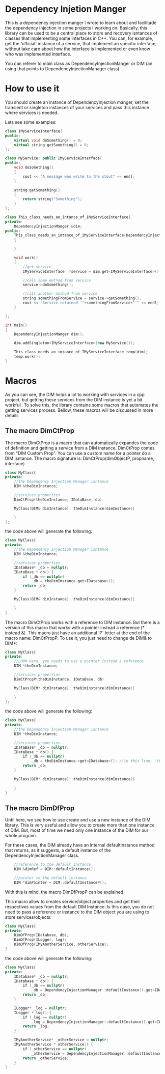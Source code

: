# Dependency Injetion Manger

This is a dependency injection manger I wrote to learn about and facilitade the dependency injection in some projects I working on. Basically, this library can be used to be a central place to store and recovery isntances of classes that implementing some interfaces in C++. You can, for example, get the 'official' instance of a service, that implement an specific interface, without take care about how the interface is implemented or even know who was implemented interface.

You can referer to main class as DependencyInjectionManger or DIM (an using that points to DependencyInjectionManager class)

# How to use it

You should create an instance of DependencyInjection manger, set the transient or singleton instances of your services and pass this instance where services is needed.

Lets see some examples:

``` c++
class IMyServiceInterface{
public:
    virtual void doSomething() = 0;
    virtual string getSomething() = 0;
};

class MyService: public IMyServiceInterface{
public: 
    void doSomething()
    {
        cout << "A message was write to the stout" << endl;
    }

    string getSomething()
    {
        return string("Something");
    }
};

class This_class_needs_an_intance_of_IMyServiceInterface{
private:
    DependencyInjectionManger &dim;
public:
    This_class_needs_an_intance_of_IMyServiceInterface(DependencyInjectionManger &dim): dim(dim)
    {

    }

    void work()
    {
        //get service
        IMyServiceInterface  *service = dim.get<IMyServiceInterface>();

        //call some method from service
        service->doSomething();

        //call another mothod from service
        string somethingFromService = service->getSomething();
        cout << "Service returned '"+somethingFromService+"'" << endl;
    }

};

int main()
{
    DependencyInjectionManger dim();

    dim.addSingleton<IMyServiceInterface>(new MyService());

    This_class_needs_an_intance_of_IMyServiceInterface temp(dim);
    temp.work();
}   
```

# Macros

As you can see, the DIM helps a lot to working with services in a cpp project, but getting these services from the DIM instance is yet a bit workfull. To solve this, the library contains some macros that automates the getting services process. Bellow, these macros will be discussed in more details

## The macro DimCtProp

The macro DimCtProp is a macro that can automatically expandes the code of definition and getting a service from a DIM instance. DimCtProp comes from "DIM Custom Prop". You can use a custom name for a pointer do a DIM isntance.
The macro signature is: DimCtProp(dimObjectP, propname, interface)

```cpp
class MyClass{
private:
    //the Dependency Injection Manager isntance
    DIM &theDimInstance;

    //services properties
    DimCtProp(theDimInstance, IDataBase, db)

    MyClass(DIM& dimInstance): theDimInstance(dimInstance){

    }
};

```
the code above will generate the following:
```cpp
class MyClass{
private:
    //the Dependency Injection Manager isntance
    DIM &theDimInstance;

    //services properties
    IDataBase* _db = nullptr;
	IDataBase * db() {
		if (_db == nullptr)
			_db = theDimInstance.get<IDatabase>();
		return _db;
    }

    MyClass(DIM& dimInstance): theDimInstance(dimInstance){
        
    }
}
```

The macro DimCtProp works with a reference to DIM instance. But there is a version of this macro that works with a pointer instead a reference (* instead &). This macro just have an additional 'P' letter at the end of the macro name: DimCtPropP. To use it, you just need to change de DIM& to DIM*:

```cpp
class MyClass{
private:
    //LOOK Here, you needs to use a pointer instead a reference
    DIM *theDimInstance;

    //services properties
    DimCtPropP(theDimInstance, IDataBase, db)

    MyClass(DIM* dimInstance): theDimInstance(dimInstance){
        
    }
};
```
the code above will generate the following:
```cpp
class MyClass{
private:
    //the Dependency Injection Manager isntance
    DIM *theDimInstance;

    //services properties
    IDataBase* _db = nullptr;
	IDataBase * db() {
		if (_db == nullptr)
			_db = theDimInstance->get<IDatabase>(); //in this line, 'theDimInstance->' is used in place of 'theDimInstance.' of the previous example
		return _db;
    }

    MyClass(DIM* dimInstance): theDimInstance(dimInstance){
        
    }
}

```

## The macro DimDfProp
Until here, we see how to use create and use a new instance of the DIM library. This is very useful and allow you to create more than one instance of DIM. But, most of time we need only one instance of the DIM for our whole program.

For these cases, the DIM already have an internal defaultInstance method that returns, as it suggests, a default instance of the DependencyInjectionManager class.

```cpp
    //reference to the default instance
    DIM &dimRef = DIM::defaultInstance();

    //pointer to the default instance
    DIM *dimPointer = DIM::defaultInstanceP(); 
```

With this is mind, the macro DimDfPropP can be explained.

This macro allow to creates service/object properties and get their respectives values from the default DIM Instance. Is this case, you do not need to pass a reference or instance to the DIM object you are using to store services/objects:

```cpp
class MyClass{
private:
    DimDfProp(IDatabase, db);
    DimDfProp(ILogger, log);
    DimDfProp(IMyAnotherService, otherService);
}
```
the code above will generate the following:

```cpp
class MyClass{
private:
	IDatabase* _db = nullptr;
	IDatabase * db() {
		if (_db == nullptr)
			_db = DependencyInjectionManager::defaultInstance().get<IDatabase>();
		return _db;
	}

	ILogger* _log = nullptr;
	ILogger * log() {
		if (_log == nullptr)
			_log = DependencyInjectionManager::defaultInstance().get<ILogger>();
		return _log;
	}

    IMyAnotherService* _otherService = nullptr;
	IMyAnotherService * otherService() {
		if (_otherService == nullptr)
			_otherService = DependencyInjectionManager::defaultInstance().get<IMyAnotherService>();
		return _otherService;
    }
}
```
